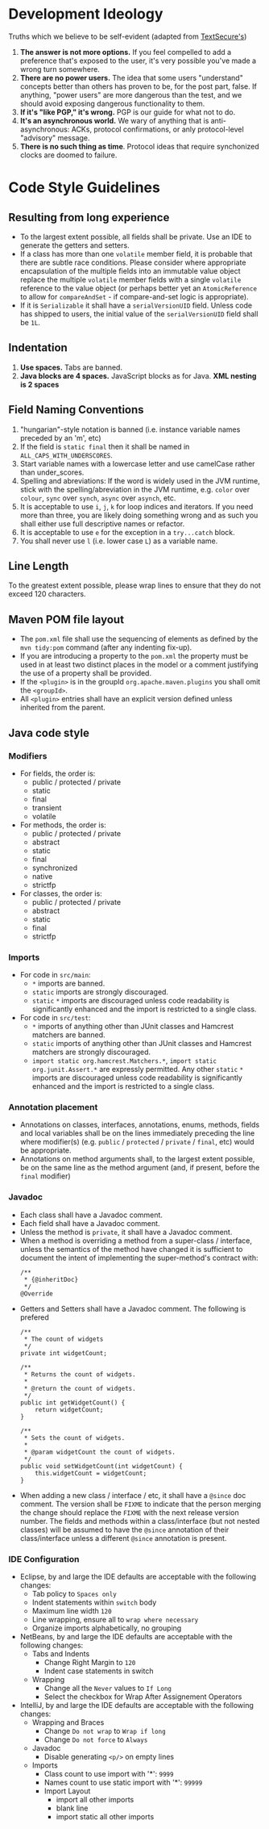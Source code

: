 # Development Ideology

Truths which we believe to be self-evident (adapted from [TextSecure's](https://github.com/WhisperSystems/TextSecure/blob/master/contributing.md))

1. **The answer is not more options.** If you feel compelled to add a preference that's exposed to the user, it's very possible you've made a wrong turn somewhere.
2. **There are no power users.** The idea that some users "understand" concepts better than others has proven to be, for the post part, false. If anything, "power users" are more dangerous than the test, and we should avoid exposing dangerous functionality to them.
3. **If it's "like PGP," it's wrong.** PGP is our guide for what not to do.
4. **It's an asynchronous world.** We wary of anything that is anti-asynchronous: ACKs, protocol confirmations, or anly protocol-level "advisory" message.
5. **There is no such thing as time**. Protocol ideas that require synchonized clocks are doomed to failure.

# Code Style Guidelines

## Resulting from long experience

* To the largest extent possible, all fields shall be private. Use an IDE to generate the getters and setters.
* If a class has more than one `volatile` member field, it is probable that there are subtle race conditions. Please consider where appropriate encapsulation of the multiple fields into an immutable value object replace the multiple `volatile` member fields with a single `volatile` reference to the value object (or perhaps better yet an `AtomicReference` to allow for `compareAndSet` - if compare-and-set logic is appropriate).
* If it is `Serializable` it shall have a `serialVersionUID` field. Unless code has shipped to users, the initial value of the `serialVersionUID` field shall be `1L`.

## Indentation

1. **Use spaces.** Tabs are banned.
2. **Java blocks are 4 spaces.** JavaScript blocks as for Java. **XML nesting is 2 spaces**

## Field Naming Conventions

1. "hungarian"-style notation is banned (i.e. instance variable names preceded by an 'm', etc)
2. If the field is `static final` then it shall be named in `ALL_CAPS_WITH_UNDERSCORES`.
3. Start variable names with a lowercase letter and use camelCase rather than under_scores.
4. Spelling and abreviations: If the word is widely used in the JVM runtime, stick with the spelling/abreviation in the JVM runtime, e.g. `color` over `colour`, `sync` over `synch`, `async` over `asynch`, etc.
5. It is acceptable to use `i`, `j`, `k` for loop indices and iterators. If you need more than three, you are likely doing something wrong and as such you shall either use full descriptive names or refactor.
6. It is acceptable to use `e` for the exception in a `try...catch` block.
7. You shall never use `l` (i.e. lower case `L`) as a variable name.

## Line Length

To the greatest extent possible, please wrap lines to ensure that they do not exceed 120 characters.

## Maven POM file layout

* The `pom.xml` file shall use the sequencing of elements as defined by the `mvn tidy:pom` command (after any indenting fix-up).
* If you are introducing a property to the `pom.xml` the property must be used in at least two distinct places in the model or a comment justifying the use of a property shall be provided.
* If the `<plugin>` is in the groupId `org.apache.maven.plugins` you shall omit the `<groupId>`.
* All `<plugin>` entries shall have an explicit version defined unless inherited from the parent.

## Java code style

### Modifiers

* For fields, the order is:
    - public / protected / private
    - static
    - final
    - transient
    - volatile
* For methods, the order is:
    - public / protected / private
    - abstract
    - static
    - final
    - synchronized
    - native
    - strictfp
*  For classes, the order is:
    -  public / protected / private
    -  abstract
    -  static
    -  final
    -  strictfp

### Imports

* For code in `src/main`:
    - `*` imports are banned. 
    - `static` imports are strongly discouraged.
    - `static` `*` imports are discouraged unless code readability is significantly enhanced and the import is restricted to a single class.
* For code in `src/test`:
    - `*` imports of anything other than JUnit classes and Hamcrest matchers are banned.
    - `static` imports of anything other than JUnit classes and Hamcrest matchers are strongly discouraged.
    - `import static org.hamcrest.Matchers.*`, `import static org.junit.Assert.*` are expressly permitted. Any other `static` `*` imports are discouraged unless code readability is significantly enhanced and the import is restricted to a single class.

### Annotation placement

* Annotations on classes, interfaces, annotations, enums, methods, fields and local variables shall be on the lines immediately preceding the line where modifier(s) (e.g. `public` / `protected` / `private` / `final`, etc) would be appropriate.
* Annotations on method arguments shall, to the largest extent possible, be on the same line as the method argument (and, if present, before the `final` modifier)

### Javadoc

* Each class shall have a Javadoc comment.
* Each field shall have a Javadoc comment.
* Unless the method is `private`, it shall have a Javadoc comment.
* When a method is overriding a method from a super-class / interface, unless the semantics of the method have changed it is sufficient to document the intent of implementing the super-method's contract with:
    ```
    /**
     * {@inheritDoc}
     */
    @Override
    ```
* Getters and Setters shall have a Javadoc comment. The following is prefered
    ```
    /**
     * The count of widgets
     */
    private int widgetCount;
    
    /**
     * Returns the count of widgets.
     *
     * @return the count of widgets. 
     */
    public int getWidgetCount() {
        return widgetCount;
    }
    
    /**
     * Sets the count of widgets.
     *
     * @param widgetCount the count of widgets.
     */
    public void setWidgetCount(int widgetCount) {
        this.widgetCount = widgetCount;
    }
    ```
* When adding a new class / interface / etc, it shall have a `@since` doc comment. The version shall be `FIXME` to indicate that the person merging the change should replace the `FIXME` with the next release version number. The fields and methods within a class/interface (but not nested classes) will be assumed to have the `@since` annotation of their class/interface unless a different `@since` annotation is present.

### IDE Configuration

* Eclipse, by and large the IDE defaults are acceptable with the following changes:
    - Tab policy to `Spaces only`
    - Indent statements within `switch` body
    - Maximum line width `120`
    - Line wrapping, ensure all to `wrap where necessary`
    - Organize imports alphabetically, no grouping
* NetBeans, by and large the IDE defaults are acceptable with the following changes:
    - Tabs and Indents
        + Change Right Margin to `120`
        + Indent case statements in switch
    - Wrapping
        + Change all the `Never` values to `If Long`
        + Select the checkbox for Wrap After Assignement Operators
* IntelliJ, by and large the IDE defaults are acceptable with the following changes:
    - Wrapping and Braces
        + Change `Do not wrap` to `Wrap if long`
        + Change `Do not force` to `Always`
    - Javadoc
        + Disable generating `<p/>` on empty lines
    - Imports
        + Class count to use import with '*': `9999`
        + Names count to use static import with '*': `99999`
        + Import Layout
            * import all other imports
            * blank line
            * import static all other imports
